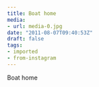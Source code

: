 ```yaml
---
title: Boat home
media:
- url: media-0.jpg
date: "2011-08-07T09:40:53Z"
draft: false
tags:
- imported
- from-instagram
---
```

Boat home
